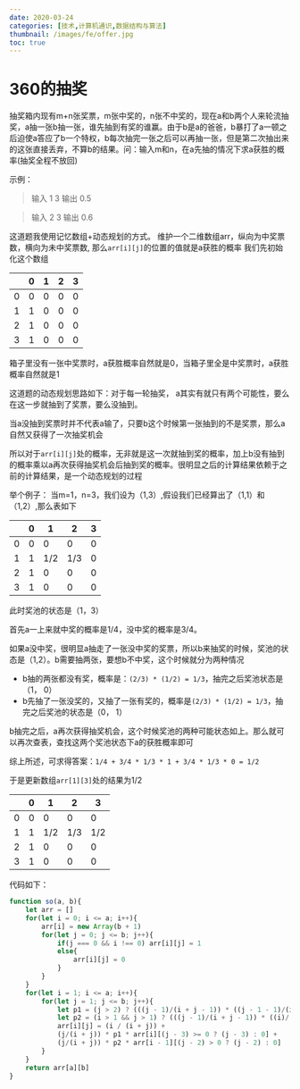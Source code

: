 ```yaml
---
date: 2020-03-24
categories: [技术,计算机通识,数据结构与算法]
thumbnail: /images/fe/offer.jpg
toc: true
---
```


# 360的抽奖
抽奖箱内现有m+n张奖票，m张中奖的，n张不中奖的，现在a和b两个人来轮流抽奖，a抽一张b抽一张，谁先抽到有奖的谁赢。由于b是a的爸爸，b暴打了a一顿之后迫使a答应了b一个特权，b每次抽完一张之后可以再抽一张，但是第二次抽出来的这张直接丢弃，不算b的结果。问：输入m和n，在a先抽的情况下求a获胜的概率(抽奖全程不放回)

<!--more-->

示例：
>输入
1 3
输出
0.5

>输入
2 3
输出
0.6

这道题我使用记忆数组+动态规划的方式。 维护一个二维数组arr，纵向为中奖票数，横向为未中奖票数, 那么```arr[i][j]```的位置的值就是a获胜的概率
我们先初始化这个数组

|  | 0 | 1 | 2 | 3 |
|--|--|--|--|--|
| 0 | 0 | 0 | 0 | 0 |
| 1 | 1 | 0 | 0 | 0 |
| 2 | 1 | 0 | 0 | 0 |
| 3 | 1 | 0 | 0 | 0 |

箱子里没有一张中奖票时，a获胜概率自然就是0，当箱子里全是中奖票时，a获胜概率自然就是1

这道题的动态规划思路如下：对于每一轮抽奖， a其实有就只有两个可能性，要么在这一步就抽到了奖票，要么没抽到。

当a没抽到奖票时并不代表a输了，只要b这个时候第一张抽到的不是奖票，那么a自然又获得了一次抽奖机会

所以对于```arr[i][j]```处的概率，无非就是这一次就抽到奖的概率，加上b没有抽到的概率乘以a再次获得抽奖机会后抽到奖的概率。很明显之后的计算结果依赖于之前的计算结果，是一个动态规划的过程

举个例子：
当m=1，n=3，我们设为（1,3）,假设我们已经算出了（1,1）和（1,2）,那么表如下


|  | 0 | 1 |2  |3  |
|--|--|--|--|--|
| 0 | 0 | 0 | 0 | 0 |
| 1 | 1 | 1/2 | 1/3 | 0 |
| 2 | 1 | 0 | 0 | 0 |
| 3 | 1 | 0 | 0 | 0 |

此时奖池的状态是（1，3）

首先a一上来就中奖的概率是1/4，没中奖的概率是3/4。

如果a没中奖，很明显a抽走了一张没中奖的奖票，所以b来抽奖的时候，奖池的状态是（1,2）。b需要抽两张，要想b不中奖，这个时候就分为两种情况
- b抽的两张都没有奖，概率是：```(2/3) * (1/2) = 1/3```，抽完之后奖池状态是（1， 0）
- b先抽了一张没奖的，又抽了一张有奖的，概率是```(2/3) * (1/2) = 1/3```，抽完之后奖池的状态是（0， 1）

b抽完之后，a再次获得抽奖机会，这个时候奖池的两种可能状态如上。那么就可以再次查表，查找这两个奖池状态下a的获胜概率即可

综上所述，可求得答案：```1/4 + 3/4 * 1/3 * 1 + 3/4 * 1/3 * 0 = 1/2```

于是更新数组```arr[1][3]```处的结果为1/2

|  |0  | 1 |2  |3  |
|--|--|--|--|--|
| 0 |0  | 0 |0  |0  |
|  1|1  | 1/2 |1/3  |1/2  |
|  2|1  | 0 |0 |0  |
|  3|1  | 0 |0  |0  |


代码如下：

```javascript
function so(a, b){
    let arr = []
    for(let i = 0; i <= a; i++){
        arr[i] = new Array(b + 1)
        for(let j = 0; j <= b; j++){
            if(j === 0 && i !== 0) arr[i][j] = 1
            else{
                arr[i][j] = 0
            }
        }
    }
    for(let i = 1; i <= a; i++){
        for(let j = 1; j <= b; j++){
            let p1 = (j > 2) ? (((j - 1)/(i + j - 1)) * ((j - 1 - 1)/(i + j - 2))) : 0
            let p2 = (i > 1 && j > 1) ? (((j - 1)/(i + j - 1)) * ((i)/(i + j - 2))) : 0
            arr[i][j] = (i / (i + j)) +
            (j/(i + j)) * p1 * arr[i][(j - 3) >= 0 ? (j - 3) : 0] +
            (j/(i + j)) * p2 * arr[i - 1][(j - 2) > 0 ? (j - 2) : 0]
        }
    }
    return arr[a][b]
}
```
